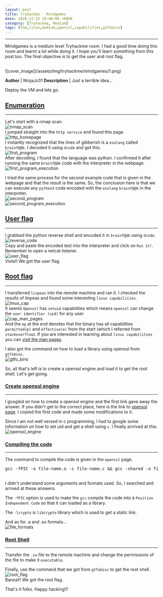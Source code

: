 ```yaml
---
layout: post
title: Tryhackme - Mindgames
date: 2020-12-25 19:00:00 +0000
category: [Tryhackme, Medium]
tags: [thm,linux,medium,openssl,capabilities,gtfobins]
---
```


---
Mindgames is a medium level Tryhackme room. I had a good time doing this room and learnt a lot while doing it. I hope you'll learn something from this post too. The final objective is to get the user and root flag.

<br>
![cover_image](/assets/img/tryhackme/mindgames/1.png)

**Author** | NinjaJc01
**Description** | Just a terrible idea...

<p>Deploy the VM and lets go.</p>

## <ins>Enumeration</ins>
---
Let's start with a nmap scan.
<br>
![nmap_scan](/assets/img/tryhackme/mindgames/nmap_scan.png)
<br>
I jumped straight into the ```http service``` and found this page.
<br>
![http_homepage](/assets/img/tryhackme/mindgames/2.png)
<br>
I instantly recognized that the lines of gibberish is a ```esolang``` called ```brainf@@k```. I decoded it using ```dcode``` and got this.
<br>
![first_program](/assets/img/tryhackme/mindgames/3.png)
<br>
After decoding, I found that the language was python. I confirmed it after running the same ```brainf@@k``` code with the interpreter in the webpage.
<br>
![first_program_execution](/assets/img/tryhackme/mindgames/4.png)
<br>

I tried the same process for the second example code that is given in the webpage and that the result is the same. So, the conclusion here is that we can execute any ```python3``` code encoded with the ```esolang``` ```brainf@@k``` in the interpreter.
<br>
![second_program](/assets/img/tryhackme/mindgames/5.png)
<br>
![second_program_execution](/assets/img/tryhackme/mindgames/6.png)
<br>

## <ins>User flag</ins>
---
I grabbed the python reverse shell and encoded it in ```brainf@@k``` using ```dcode```.
<br>
![reverse_code](/assets/img/tryhackme/mindgames/7.png)
<br>
Copy and paste the encoded text into the interpreter and click on ```Run it!```. Remember to open a netcat listener.
<br>
![user_flag](/assets/img/tryhackme/mindgames/8.png)
<br>
Viola!! We got the user flag.

## <ins>Root flag</ins>
---
I transferred ```linpeas``` into the remote machine and ran it. I checked the results of linpeas and found some interesting ```linux capabilities```. 
<br>
![linux_cap](/assets/img/tryhackme/mindgames/9.png)
<br>
It seems ```Openssl``` has ```setuid``` capabilities which means ```openssl``` can change the ```user identifier (uid)``` for any user.
<br>
![cap_man_pages](/assets/img/tryhackme/mindgames/14.png)
<br>
And the ```ep``` at the end denotes that the binary has all capabilities ```permitted(p)``` and ```effective(e)``` from the start (which I referred from ```stackoverflow```). If you are interested in learning about ```linux capabilities``` you can [visit the man pages](https://man7.org/linux/man-pages/man7/capabilities.7.html).

I also got the command on how to load a library using openssl from ```gtfobins```.
<br>
![gtfo_bins](/assets/img/tryhackme/mindgames/13.png)
<br>

So, all that's left is to create a openssl engine and load it to get the root shell. Let's get going.


### <ins>Create openssl engine</ins>
---
I googled on how to create a openssl engine and the first link gave away the answer. If you didn't get to the correct place, here is the link to [openssl page](https://www.openssl.org/blog/blog/2015/10/08/engine-building-lesson-1-a-minimum-useless-engine/). I copied the first code and made some modifications to it.

Since I am not well versed in c programming, I had to google some information on how to set uid and get a shell using ```c```. I finally arrrived at this.
<br>
![openssl_engine](/assets/img/tryhackme/mindgames/18.png)
<br>


### <ins>Compiling the code</ins>
---
The command to compile the code is given in the ```openssl``` page.
<br>
<pre>gcc -fPIC -o file-name.o -c file-name.c && gcc -shared -o filename.so -lcrypto file-name.o</pre>
<br>
I didn't understand some arguments and formats used. So, I searched and arrived at these answers.

The ```-fPIC``` option is used to make the ```gcc``` compile the code into a ```Position Independent Code``` so that it can loaded as a library.

The ```-lcrypto``` is ```libcrypto``` library which is used to get a static link.

And as for .a and .so formats...
<br>
![file_formats](/assets/img/tryhackme/mindgames/16.png)
<br>


### <ins>Root Shell</ins>
---
Transfer the ```.so``` file to the remote machine and change the permissions of the file to make it ```executable```.

Finally, use the command that we got from ```gtfobins``` to get the root shell.
<br>
![root_flag](/assets/img/tryhackme/mindgames/12.png)
<br>
Banzai!! We got the root flag.
<br>

That's it folks. Happy hacking!!!
